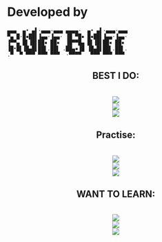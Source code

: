 # Developed by
```shell
▄▄▄  ▄• ▄▌·▄▄▄·▄▄▄ ▄▄▄▄·  ▄• ▄▌·▄▄▄·▄▄▄
▀▄ █·█▪██▌▐▄▄·▐▄▄· ▐█ ▀█▪ █▪██▌▐▄▄·▐▄▄·
▐▀▀▄ █▌▐█▌██▪ ██▪  ▐█▀▀█▄ █▌▐█▌██▪ ██▪ 
▐█•█▌▐█▄█▌██▌.██▌ .██▄▪▐█ ▐█▄█▌██▌.██▌.
.▀  ▀ ▀▀▀ ▀▀▀ ▀▀▀  ·▀▀▀▀   ▀▀▀ ▀▀▀ ▀▀▀ 
```
<h2 align="center">BEST I DO:</h2>
<br/>
<div align="center">
    <img src="https://skillicons.dev/icons?i=arch,ubuntu,windows" /><br/>
    <img src="https://skillicons.dev/icons?i=solidity,lua,py,js,ts,css,bash" /><br/>
    <img src="https://skillicons.dev/icons?i=nextjs,react,vercel,nodejs,bots,supabase,git,mysql" />
</div>

<h2 align="center">Practise:</h2>
<br/>
<div align="center">
    <img src="https://skillicons.dev/icons?i=tauri,tailwind" /><br/>
    <img src="https://skillicons.dev/icons?i=c,cpp" /><br/>
    <img src="https://skillicons.dev/icons?i=postgres,firebase" />
</div>

<h2 align="center">WANT TO LEARN:</h2>
<br/>
<div align="center">
    <img src="https://skillicons.dev/icons?i=linux,nix,kali" /><br/>
    <img src="https://skillicons.dev/icons?i=cs,java,go,rust" /><br/>
    <img src="https://skillicons.dev/icons?i=godot,blender,unreal" />
</div>
